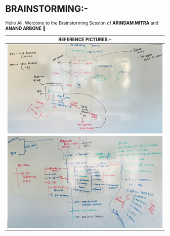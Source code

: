 # BRAINSTORMING:-

Hello All, Welcome to the Brainstorming Session of __ARINDAM MITRA__ and __ANAND ARBONE__ 👋

| __REFERENCE PICTURES:-__ |
| ----------- |
| <img src="Images/1-Github-PR-Flowchart.jpg" alt="Github PR Flowchart"> |
| <img src="Images/2-Terraform-Folder-Structure-Flowchart.jpg" alt="Terraform Folder Structure Flowchart"> |